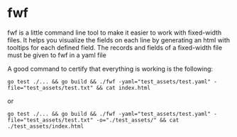 # fwf

fwf is a little command line tool to make it easier to work with fixed-width files. It helps you visualize the fields on each line by generating an html with tooltips for each defined field. The records and fields of a fixed-width file must be given to fwf in a yaml file

A good command to certify that everything is working is the following:

```
go test ./... && go build && ./fwf -yaml="test_assets/test.yaml" -file="test_assets/test.txt" && cat index.html
```
or
```
go test ./... && go build && ./fwf -yaml="test_assets/test.yaml" -file="test_assets/test.txt" -o="./test_assets/" && cat ./test_assets/index.html
```

